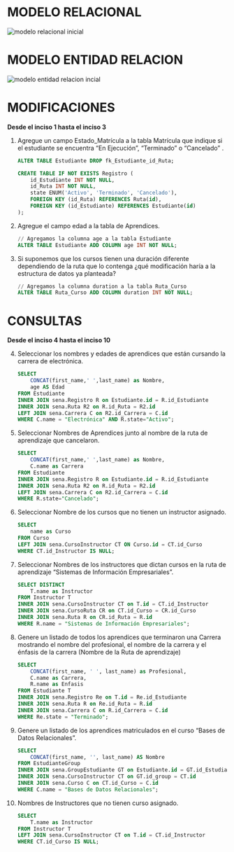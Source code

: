 # MODELO RELACIONAL

<image src="./project_initial_r.png" alt="modelo relacional inicial">

# MODELO ENTIDAD RELACION

<image src="./project_initial_er.png" alt="modelo entidad relacion incial">

# MODIFICACIONES
**Desde el inciso 1 hasta el inciso 3**

1. Agregue un campo Estado_Matrícula a la tabla Matrícula que indique si el estudiante se encuentra “En Ejecución”, “Terminado” o “Cancelado” .

    ```sql
    ALTER TABLE Estudiante DROP fk_Estudiante_id_Ruta;

    CREATE TABLE IF NOT EXISTS Registro (
        id_Estudiante INT NOT NULL,
        id_Ruta INT NOT NULL,
        state ENUM('Activo', 'Terminado', 'Cancelado'),
        FOREIGN KEY (id_Ruta) REFERENCES Ruta(id),
        FOREIGN KEY (id_Estudiante) REFERENCES Estudiante(id)
    );
    ```

2. Agregue el campo edad a la tabla de Aprendices.

    ```sql
    // Agregamos la columna age a la tabla Estudiante
    ALTER TABLE Estudiante ADD COLUMN age INT NOT NULL;
    ```

3. Si suponemos que los cursos tienen una duración diferente dependiendo de la ruta que lo contenga ¿qué modificación haría a la estructura de datos ya planteada?


    ```sql
    // Agregamos la columna duration a la tabla Ruta_Curso
    ALTER TABLE Ruta_Curso ADD COLUMN duration INT NOT NULL;
    ```

# CONSULTAS
**Desde el inciso 4 hasta el inciso 10**

4. Seleccionar los nombres y edades de aprendices que están cursando la carrera de electrónica.

    ```sql
    SELECT
        CONCAT(first_name,' ',last_name) as Nombre,
        age AS Edad
    FROM Estudiante
    INNER JOIN sena.Registro R on Estudiante.id = R.id_Estudiante
    INNER JOIN sena.Ruta R2 on R.id_Ruta = R2.id
    LEFT JOIN sena.Carrera C on R2.id_Carrera = C.id
    WHERE C.name = "Electrónica" AND R.state="Activo";
    ```

5. Seleccionar Nombres de Aprendices junto al nombre de la ruta de aprendizaje que cancelaron.

    ```sql
    SELECT
        CONCAT(first_name,' ',last_name) as Nombre,
        C.name as Carrera
    FROM Estudiante
    INNER JOIN sena.Registro R on Estudiante.id = R.id_Estudiante
    INNER JOIN sena.Ruta R2 on R.id_Ruta = R2.id
    LEFT JOIN sena.Carrera C on R2.id_Carrera = C.id
    WHERE R.state="Cancelado";
    ```

6. Seleccionar Nombre de los cursos que no tienen un instructor asignado.

    ```sql
    SELECT
        name as Curso
    FROM Curso
    LEFT JOIN sena.CursoInstructor CT ON Curso.id = CT.id_Curso
    WHERE CT.id_Instructor IS NULL;
    ```

7. Seleccionar Nombres de los instructores que dictan cursos en la ruta de aprendizaje “Sistemas de Información Empresariales”.

    ```sql
    SELECT DISTINCT 
        T.name as Instructor
    FROM Instructor T
    INNER JOIN sena.CursoInstructor CT on T.id = CT.id_Instructor
    INNER JOIN sena.CursoRuta CR on CT.id_Curso = CR.id_Curso
    INNER JOIN sena.Ruta R on CR.id_Ruta = R.id
    WHERE R.name = "Sistemas de Información Empresariales";

    ```

8. Genere un listado de todos los aprendices que terminaron una Carrera mostrando el nombre del profesional, el nombre de la carrera y el énfasis de la carrera (Nombre de la Ruta de aprendizaje)

    ```sql
    SELECT
        CONCAT(first_name, ' ', last_name) as Profesional,
        C.name as Carrera,
        R.name as Enfasis
    FROM Estudiante T
    INNER JOIN sena.Registro Re on T.id = Re.id_Estudiante
    INNER JOIN sena.Ruta R on Re.id_Ruta = R.id
    INNER JOIN sena.Carrera C on R.id_Carrera = C.id
    WHERE Re.state = "Terminado";
    ```

9. Genere un listado de los aprendices matriculados en el curso “Bases de Datos Relacionales”.

    ```sql
    SELECT
        CONCAT(first_name, '', last_name) AS Nombre
    FROM EstudianteGroup
    INNER JOIN sena.GroupEstudiante GT on Estudiante.id = GT.id_Estudiante
    INNER JOIN sena.CursoInstructor CT on GT.id_group = CT.id
    INNER JOIN sena.Curso C on CT.id_Curso = C.id
    WHERE C.name = "Bases de Datos Relacionales";
    ```

10. Nombres de Instructores que no tienen curso asignado.

    ```sql
    SELECT
        T.name as Instructor
    FROM Instructor T
    LEFT JOIN sena.CursoInstructor CT on T.id = CT.id_Instructor
    WHERE CT.id_Curso IS NULL;
    ```